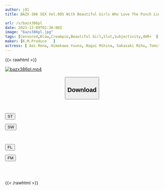 ```yaml
---
author: j91
title: BAZX-386 SEX Vol.005 With Beautiful Girls Who Love The Punch Line And Have Sex With Them Immediately

url: /v/bazx386pl
date: 2023-12-09T02:30:00Z
image: "bazx386pl.jpg"
tags: [Censored,Blow,Creampie,Beautiful Girl,Slut,Subjectivity,4HR+	 ]
maker: [K.M.Produce   ]
actress: [ Aoi Rena, Himekawa Yuuna, Nagai Mihina, Sakasaki Miho, Tomita Yui ,Eizawa Yukino ]
---
```



{{< rawhtml >}}

<div class="video" data-videoid="OXqlGpK4qouZRxA">
    <a href="javascript:;">
        <img src="/v/bazx386pl/bazx386pl.jpg" width="WIDTH" height="HEIGHT" alt="bazx386pl.mp4" loading="lazy">
    </a>
</div>

<script type="text/javascript" src="https://j91.asia/asset/on-demand-st.js"></script>

<br>
  <link rel="stylesheet" href="https://j91.asia/asset/bs5.css">
  
  <center>
  <button class="btn btn-primary" type="button" data-bs-toggle="collapse" data-bs-target=".multi-collapse" aria-expanded="false" aria-controls="multiCollapseExample1 multiCollapseExample2"><h2>Download</h2></button></center>
</p>
<div class="row">
  <div class="col">
    <div class="collapse multi-collapse" id="multiCollapseExample1">
      <div class="card card-body">
	      	      <br>
<div class="buttons">  
<p><a href="https://streamtape.to/v/OXqlGpK4qouZRxA" target="_blank"><button class="btn-hover color-3"><i class="fa fa-download"></i> ST</button></a></p>
<p><a href="https://flaswish.com/o4dezt1igy94" target="_blank"><button class="btn-hover color-2"><i class="fa fa-download"></i> SW</button></a></p></div>
    </div>
  </div>
</div>
  <div class="col">
    <div class="collapse multi-collapse" id="multiCollapseExample2">
      <div class="card card-body">
	      <br>
<div class="buttons">
<p><a href="javascript:;" target="_blank"><button class="btn-hover color-9"><i class="fa fa-download"></i> FL</button></a></p>
<p><a href="javascript:;" target="_blank"><button class="btn-hover color-8"><i class="fa fa-download"></i> FM</button></a></p></div>
<br><br>
      </div>
    </div>
  </div>
</div>

{{< /rawhtml >}}